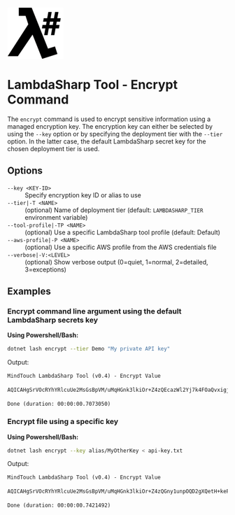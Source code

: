 ![λ#](../../../Docs/LambdaSharp_v2_small.png)

# LambdaSharp Tool - Encrypt Command

The `encrypt` command is used to encrypt sensitive information using a managed encryption key. The encryption key can either be selected by using the `--key` option or by specifying the deployment tier with the `--tier` option. In the latter case, the default LambdaSharp secret key for the chosen deployment tier is used.

## Options

<dl>

<dt><code>--key &lt;KEY-ID&gt;</code></dt>
<dd>Specify encryption key ID or alias to use</dd>

<dt><code>--tier|-T &lt;NAME&gt;</code></dt>
<dd>(optional) Name of deployment tier (default: <code>LAMBDASHARP_TIER</code> environment variable)</dd>

<dt><code>--tool-profile|-TP &lt;NAME&gt;</code></dt>
<dd>(optional) Use a specific LambdaSharp tool profile (default: Default)</dd>

<dt><code>--aws-profile|-P &lt;NAME&gt;</code></dt>
<dd>(optional) Use a specific AWS profile from the AWS credentials file</dd>

<dt><code>--verbose|-V:&lt;LEVEL&gt;</code></dt>
<dd>(optional) Show verbose output (0=quiet, 1=normal, 2=detailed, 3=exceptions)</dd>

</dl>

## Examples

### Encrypt command line argument using the default LambdaSharp secrets key

__Using Powershell/Bash:__
```bash
dotnet lash encrypt --tier Demo "My private API key"
```

Output:
```
MindTouch LambdaSharp Tool (v0.4) - Encrypt Value

AQICAHgSrVOcRYhYRlcuUe2MsGsBpVM/uMqHGnk3lkiOr+Z4zQEcazWl2Yj7k4FOaQvxigjlAAAAYTBfBgkqhkiG9w0BBwagUjBQAgEAMEsGCSqGSIb3DQEHATAeBglghkgBZQMEAS4wEQQMLkz18nq708B6qAwLAgEQgB6R8WTqQOGsd3unH3aJom9G7cFIiVZcI6B/H69AlEc=

Done (duration: 00:00:00.7073050)
```

### Encrypt file using a specific key

__Using Powershell/Bash:__
```bash
dotnet lash encrypt --key alias/MyOtherKey < api-key.txt
```

Output:
```
MindTouch LambdaSharp Tool (v0.4) - Encrypt Value

AQICAHgSrVOcRYhYRlcuUe2MsGsBpVM/uMqHGnk3lkiOr+Z4zQGny1unpOQD2gXQetH+kePVAAAAYTBfBgkqhkiG9w0BBwagUjBQAgEAMEsGCSqGSIb3DQEHATAeBglghkgBZQMEAS4wEQQMcuq8txyppwr47P/zAgEQgB5GsXDieoaObT6YaCxPEUGrlSy8Yvu8P9FWnIoEvgs=

Done (duration: 00:00:00.7421492)
```
